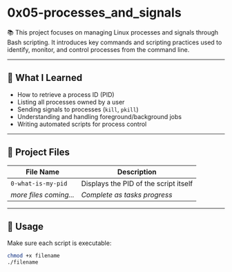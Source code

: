 # 0x05-processes_and_signals

📚 This project focuses on managing Linux processes and signals through Bash scripting. It introduces key commands and scripting practices used to identify, monitor, and control processes from the command line.

---

## 🔧 What I Learned

- How to retrieve a process ID (PID)
- Listing all processes owned by a user
- Sending signals to processes (`kill`, `pkill`)
- Understanding and handling foreground/background jobs
- Writing automated scripts for process control

---

## 📂 Project Files

| File Name              | Description                                         |
|------------------------|-----------------------------------------------------|
| `0-what-is-my-pid`     | Displays the PID of the script itself               |
| _more files coming..._ | _Complete as tasks progress_                        |

---

## 🚀 Usage

Make sure each script is executable:

```bash
chmod +x filename
./filename

